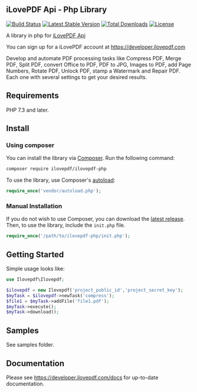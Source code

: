iLovePDF Api - Php Library
--------------------------

[![Build Status](https://travis-ci.org/ilovepdf/ilovepdf-php.svg?branch=master)](https://travis-ci.org/ilovepdf/ilovepdf-php)
[![Latest Stable Version](https://poser.pugx.org/ilovepdf/ilovepdf-php/version)](https://packagist.org/packages/ilovepdf/ilovepdf-php)
[![Total Downloads](https://poser.pugx.org/ilovepdf/ilovepdf-php/downloads.svg)](https://packagist.org/packages/ilovepdf/ilovepdf-php)
[![License](https://poser.pugx.org/ilovepdf/ilovepdf-php/license)](https://packagist.org/packages/ilovepdf/ilovepdf-php)

A library in php for [iLovePDF Api](https://developer.ilovepdf.com)

You can sign up for a iLovePDF account at https://developer.ilovepdf.com

Develop and automate PDF processing tasks like Compress PDF, Merge PDF, Split PDF, convert Office to PDF, PDF to JPG, Images to PDF, add Page Numbers, Rotate PDF, Unlock PDF, stamp a Watermark and Repair PDF. Each one with several settings to get your desired results.

## Requirements

PHP 7.3 and later.

## Install

### Using composer

You can install the library via [Composer](http://getcomposer.org/). Run the following command:

```bash
composer require ilovepdf/ilovepdf-php
```

To use the library, use Composer's [autoload](https://getcomposer.org/doc/00-intro.md#autoloading):

```php
require_once('vendor/autoload.php');
```


### Manual Installation

If you do not wish to use Composer, you can download the [latest release](https://github.com/ilovepdf/ilovepdf-php/releases). Then, to use the library, include the `init.php` file.

```php
require_once('/path/to/ilovepdf-php/init.php');
```

## Getting Started

Simple usage looks like:

```php
use Ilovepdf\Ilovepdf;

$ilovepdf = new Ilovepdf('project_public_id','project_secret_key');
$myTask = $ilovepdf->newTask('compress');
$file1 = $myTask->addFile('file1.pdf');
$myTask->execute();
$myTask->download();
```

## Samples

See samples folder.

## Documentation

Please see https://developer.ilovepdf.com/docs for up-to-date documentation.